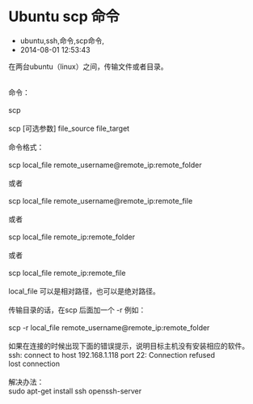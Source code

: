 # Ubuntu scp 命令
- ubuntu,ssh,命令,scp命令,
- 2014-08-01 12:53:43


在两台ubuntu（linux）之间，传输文件或者目录。<div><br /></div><div>命令：</div><div><span class="Apple-tab-span" style="white-space:pre">	</span>scp&nbsp;</div><div><span class="Apple-tab-span" style="white-space:pre">	</span>scp [可选参数] file_source file_target</div><div><br /></div><div><div>命令格式：</div><div><span class="Apple-tab-span" style="white-space:pre">	</span>scp local_file remote_username@remote_ip:remote_folder</div><div><span class="Apple-tab-span" style="white-space:pre">	</span>或者</div><div><span class="Apple-tab-span" style="white-space:pre">	</span>scp local_file remote_username@remote_ip:remote_file</div><div><span class="Apple-tab-span" style="white-space:pre">	</span>或者</div><div><span class="Apple-tab-span" style="white-space:pre">	</span>scp local_file remote_ip:remote_folder</div><div><span class="Apple-tab-span" style="white-space:pre">	</span>或者</div><div><span class="Apple-tab-span" style="white-space:pre">	</span>scp local_file remote_ip:remote_file</div></div><div><br /></div><div>local_file 可以是相对路径，也可以是绝对路径。</div><div><br /></div><div>传输目录的话，在scp 后面加一个 -r 例如：</div><div><span class="Apple-tab-span" style="white-space:pre">	</span>scp -r local_file remote_username@remote_ip:remote_folder</div><div><br /></div><div>如果在连接的时候出现下面的错误提示，说明目标主机没有安装相应的软件。</div><div><div>ssh: connect to host 192.168.1.118 port 22: Connection refused</div><div>lost connection</div></div><div><br /></div><div>解决办法：</div><div>sudo apt-get install ssh openssh-server</div><div><br /></div><div><br /></div><div><br /></div>